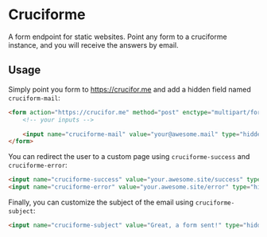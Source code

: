 # Cruciforme

A form endpoint for static websites. Point any form to a cruciforme instance, and you will receive the answers by email.

## Usage

Simply point you form to https://crucifor.me and add a hidden field named `cruciform-mail`:

```html
<form action="https://crucifor.me" method="post" enctype="multipart/form-data">
	<!-- your inputs -->

	<input name="cruciforme-mail" value="your@awesome.mail" type="hidden">
</form>
```

You can redirect the user to a custom page using `cruciforme-success` and `cruciforme-error`:

```html
<input name="cruciforme-success" value="your.awesome.site/success" type="hidden">
<input name="cruciforme-error" value="your.awesome.site/error" type="hidden">
```

Finally, you can customize the subject of the email using `cruciforme-subject`:

```html
<input name="cruciforme-subject" value="Great, a form sent!" type="hidden">
```
